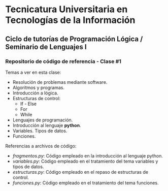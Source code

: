 # Tecnicatura Universitaria en Tecnologías de la Información

## Ciclo de tutorías de Programación Lógica / Seminario de Lenguajes I

### Repositorio de código de referencia - Clase #1

Temas a ver en esta clase:

* Resolución de problemas mediante software.
* Algoritmos y programas.
* Introducción a lógica.
* Estructuras de control:
  * If - Else
  * For
  * While
* Lenguajes de programación.
* Introducción al lenguaje **python**.
* Variables. Tipos de datos.
* Funciones.

Referencias a archivos de código:

* _fragmentos.py_: Código empleado en la introducción al lenguaje python.
* _variables.py_: Código empleado en el tratamiento del tema variables y tipos de datos.
* _estructuras.py_: Código empleado en el repaso de estructuras de control.
* _funciones.py_: Código empleado en el tratamiento del tema funciones.
